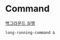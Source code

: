 # Command

[백그라운드 실행](http://unix.stackexchange.com/questions/103731/run-a-command-without-making-me-wait)

    long-running-command &
